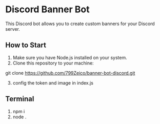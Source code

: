 # Discord Banner Bot

This Discord bot allows you to create custom banners for your Discord server.

## How to Start

1. Make sure you have Node.js installed on your system.
2. Clone this repository to your machine:

git clone https://github.com/799Zeico/banner-bot-discord.git

3. config the token and image in index.js

## Terminal
1. npm i
2. node .
